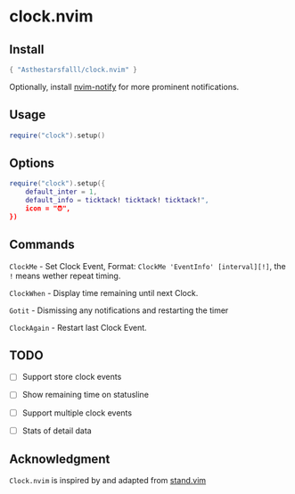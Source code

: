 # clock.nvim

## Install

```lua
{ "Asthestarsfalll/clock.nvim" }
```

Optionally, install [nvim-notify](https://github.com/rcarriga/nvim-notify) for more prominent notifications.

## Usage

```lua
require("clock").setup()
```

## Options

```lua
require("clock").setup({
    default_inter = 1,
    default_info = ticktack! ticktack! ticktack!",
    icon = "⏰",
})
```

## Commands

`ClockMe` - Set Clock Event, Format: `ClockMe 'EventInfo' [interval][!]`, the `!` means wether repeat timing.

`ClockWhen` - Display time remaining until next Clock.

`Gotit` - Dismissing any notifications and restarting the timer

`ClockAgain` - Restart last Clock Event.

## TODO
- [ ] Support store clock events
- [ ] Show remaining time on statusline
- [ ] Support multiple clock events
- [ ] Stats of detail data


## Acknowledgment

`Clock.nvim` is inspired by and adapted from [stand.vim](https://github.com/mvllow/stand.nvim)
